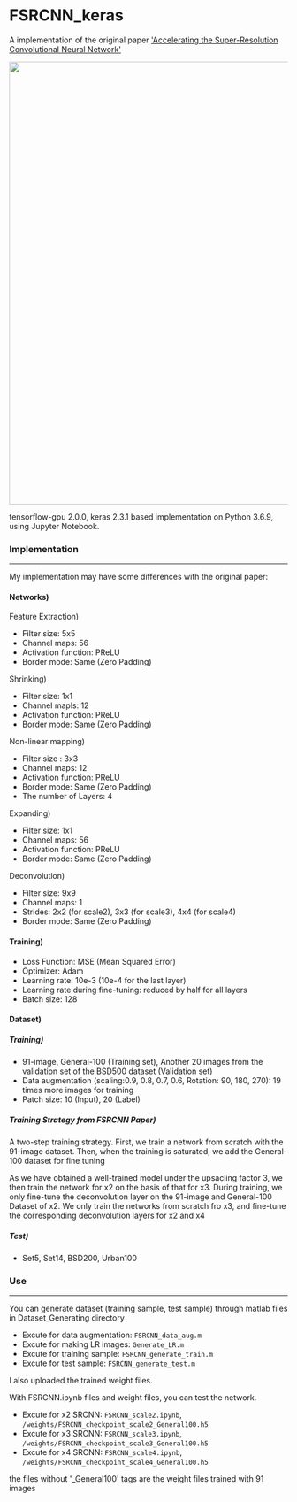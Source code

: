 # FSRCNN_keras


A implementation of the original paper ['Accelerating the Super-Resolution Convolutional Neural Network'](http://mmlab.ie.cuhk.edu.hk/projects/FSRCNN.html)



<center><img width = "800" src="https://user-images.githubusercontent.com/58276840/95052310-aba98800-0729-11eb-9c45-a520eb98b3ed.png"></center>



tensorflow-gpu 2.0.0, keras 2.3.1 based implementation on Python 3.6.9, using Jupyter Notebook.




### Implementation
-------------------------------------------------------
My implementation may have some differences with the original paper:


#### Networks)

Feature Extraction)
- Filter size: 5x5
- Channel maps: 56
- Activation function: PReLU
- Border mode: Same (Zero Padding)

Shrinking)
- Filter size: 1x1
- Channel mapls: 12
- Activation function: PReLU
- Border mode: Same (Zero Padding)

Non-linear mapping)
- Filter size : 3x3
- Channel maps: 12
- Activation function: PReLU
- Border mode: Same (Zero Padding)
- The number of Layers: 4

Expanding)
- Filter size: 1x1
- Channel maps: 56
- Activation function: PReLU
- Border mode: Same (Zero Padding)

Deconvolution)
- Filter size: 9x9
- Channel maps: 1
- Strides: 2x2 (for scale2), 3x3 (for scale3), 4x4 (for scale4)
- Border mode: Same (Zero Padding)


#### Training)

- Loss Function: MSE (Mean Squared Error)
- Optimizer: Adam
- Learning rate: 10e-3 (10e-4 for the last layer)
- Learning rate during fine-tuning: reduced by half for all layers
- Batch size: 128


#### Dataset)

##### Training)
- 91-image, General-100 (Training set), Another 20 images from the validation set of the BSD500 dataset (Validation set)
- Data augmentation (scaling:0.9, 0.8, 0.7, 0.6, Rotation: 90, 180, 270): 19 times more images for training
- Patch size: 10 (Input), 20 (Label)

##### Training Strategy from FSRCNN Paper)
A two-step training strategy. First, we train a network from scratch with the 91-image dataset. Then, when the training is saturated, we add the General-100 dataset for fine tuning

As we have obtained a well-trained model under the upsacling factor 3, we then train the network for x2 on the basis of that for x3. During training, we only fine-tune the deconvolution layer on the 91-image and General-100 Dataset of x2. We only train the networks from scratch fro x3, and fine-tune the corresponding deconvolution layers for x2 and x4


##### Test)
- Set5, Set14, BSD200, Urban100



### Use
-------------------------------------------------------

You can generate dataset (training sample, test sample) through matlab files in Dataset_Generating directory
- Excute for data augmentation: `FSRCNN_data_aug.m`
- Excute for making LR images: `Generate_LR.m`
- Excute for training sample: `FSRCNN_generate_train.m`
- Excute for test sample: `FSRCNN_generate_test.m`


I also uploaded the trained weight files.

With FSRCNN.ipynb files and weight files, you can test the network.
- Excute for x2 SRCNN: `FSRCNN_scale2.ipynb`, `/weights/FSRCNN_checkpoint_scale2_General100.h5`
- Excute for x3 SRCNN: `FSRCNN_scale3.ipynb`, `/weights/FSRCNN_checkpoint_scale3_General100.h5`
- Excute for x4 SRCNN: `FSRCNN_scale4.ipynb`, `/weights/FSRCNN_checkpoint_scale4_General100.h5`

the files without '_General100' tags are the weight files trained with 91 images

